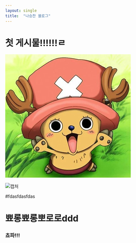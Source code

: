 ```yaml
---
layout: single
title:  "나승찬 블로그"
---
```


# 첫 게시물!!!!!!ㄹ

![chopa](..\images\2022-11-22-first\chopa.jpg)

![캡처](https://user-images.githubusercontent.com/109573477/203675697-955aa951-dc83-4fe2-8a3a-65795631e71e.PNG)

#fdasfdasfdas

# 뾰롱뾰롱뽀로로ddd
### 쵸파!!!